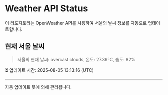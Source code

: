 
# Weather API Status

이 리포지토리는 OpenWeather API를 사용하여 서울의 날씨 정보를 자동으로 업데이트합니다.

## 현재 서울 날씨
> 서울의 현재 날씨: overcast clouds, 온도: 27.39°C, 습도: 82%

⏳ 업데이트 시간: 2025-08-05 13:13:16 (UTC)

---
자동 업데이트 봇에 의해 관리됩니다.
